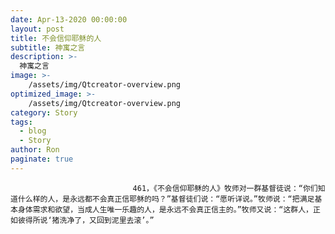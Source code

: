 ```yaml
---
date: Apr-13-2020 00:00:00
layout: post
title: 不会信仰耶稣的人
subtitle: 神寓之言
description: >-
  神寓之言
image: >-
    /assets/img/Qtcreator-overview.png
optimized_image: >-
    /assets/img/Qtcreator-overview.png
category: Story
tags:
  - blog
  - Story
author: Ron
paginate: true
---
```


							　　461，《不会信仰耶稣的人》牧师对一群基督徒说：“你们知道什么样的人，是永远都不会真正信耶稣的吗？”基督徒们说：“愿听详说。”牧师说：“把满足基本身体需求和欲望，当成人生唯一乐趣的人，是永远不会真正信主的。”牧师又说：“这群人，正如彼得所说‘猪洗净了，又回到泥里去滚’。”
							
							
						